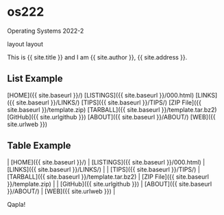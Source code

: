 # os222
Operating Systems  2022-2

layout
layout

This is {{ site.title }} and I am {{ site.author }}, {{ site.address }}.
## List Example
[HOME]({{ site.baseurl }}/)
[LISTINGS]({{ site.baseurl }}/000.html)
[LINKS]({{ site.baseurl }}/LINKS/)
[TIPS]({{ site.baseurl }}/TIPS/)
[ZIP File]({{ site.baseurl }}/template.zip)
[TARBALL]({{ site.baseurl }}/template.tar.bz2)
[GitHub]({{ site.urlgithub }})
[ABOUT]({{ site.baseurl }}/ABOUT/)
[WEB]({{ site.urlweb }})

## Table Example
| [HOME]({{ site.baseurl }}/) | [LISTINGS]({{ site.baseurl }}/000.html) | [LINKS]({{ site.baseurl }}/LINKS/) | | [TIPS]({{ site.baseurl }}/TIPS/) | [TARBALL]({{ site.baseurl }}/template.tar.bz2) | [ZIP File]({{ site.baseurl }}/template.zip) | | [GitHub]({{ site.urlgithub }}) | [ABOUT]({{ site.baseurl }}/ABOUT/) | [WEB]({{ site.urlweb }}) |


Qapla!

